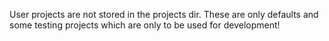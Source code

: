 User projects are not stored in the projects dir. These are only defaults and some testing projects which are only to be used for development!
